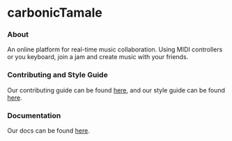 # carbonicTamale
### About

An online platform for real-time music collaboration. 
Using MIDI controllers or you keyboard, join a jam and create music with your friends.

### Contributing and Style Guide

Our contributing guide can be found [here](https://github.com/carbonicTamale/carbonicTamale/blob/master/CONTRIBUTING.md), 
and our style guide can be found [here](https://github.com/carbonicTamale/carbonicTamale/blob/master/STYLE-GUIDE.md).

### Documentation
Our docs can be found [here](http://blank.org).


